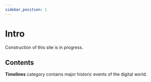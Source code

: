 ```yaml
---
sidebar_position: 1
---
```


# Intro

Construction of this site is in progress.

## Contents

**Timelines** category contains major historic events of the digital world.
